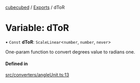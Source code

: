 [cubecubed](/reference/README.md) / [Exports](/reference/modules.md) / dToR

# Variable: dToR

• `Const` **dToR**: `ScaleLinear`<`number`, `number`, `never`\>

One-param function to convert degrees value to radians one.

#### Defined in

[src/converters/angleUnit.ts:13](https://github.com/imaphatduc/cubecubed/blob/0c47e8e/src/converters/angleUnit.ts#L13)
